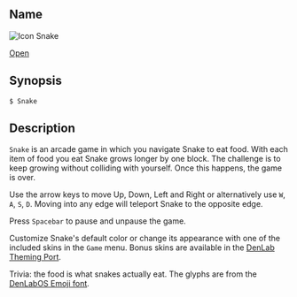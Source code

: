 ## Name

![Icon](/res/icons/16x16/app-snake.png) Snake

[Open](launch:///bin/Snake)

## Synopsis

```**sh
$ Snake
```

## Description

`Snake` is an arcade game in which you navigate Snake to eat food. With each item of food you eat Snake grows longer by one block. The challenge is to keep growing without colliding with yourself. Once this happens, the game is over.

Use the arrow keys to move Up, Down, Left and Right or alternatively use `W`, `A`, `S`, `D`.
Moving into any edge will teleport Snake to the opposite edge.

Press `Spacebar` to pause and unpause the game.

Customize Snake's default color or change its appearance with one of the included skins in the `Game` menu. Bonus skins are available in the [DenLab Theming Port](https://github.com/DenLabOS/theming).

Trivia: the food is what snakes actually eat. The glyphs are from the [DenLabOS Emoji font](https://emoji.denlabos.org).
